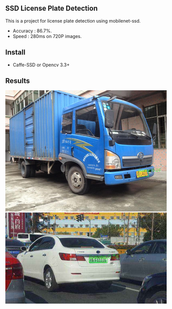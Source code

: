 ## SSD License Plate Detection
This is a project for license plate detection using mobilenet-ssd.
- Accuracy : 86.7%.
- Speed : 280ms on 720P images.

## Install
- Caffe-SSD or Opencv 3.3+

## Results
![](images/2.png)
![](images/4.png)
